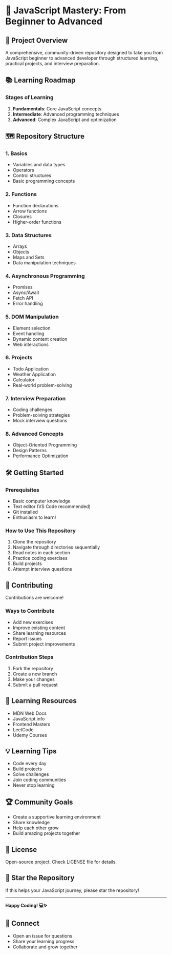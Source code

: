 # 🚀 JavaScript Mastery: From Beginner to Advanced

## 🎯 Project Overview
A comprehensive, community-driven repository designed to take you from JavaScript beginner to advanced developer through structured learning, practical projects, and interview preparation.

## 📚 Learning Roadmap

### Stages of Learning
1. **Fundamentals**: Core JavaScript concepts
2. **Intermediate**: Advanced programming techniques
3. **Advanced**: Complex JavaScript and optimization

## 🗺️ Repository Structure

### 1. Basics
- Variables and data types
- Operators
- Control structures
- Basic programming concepts

### 2. Functions
- Function declarations
- Arrow functions
- Closures
- Higher-order functions

### 3. Data Structures
- Arrays
- Objects
- Maps and Sets
- Data manipulation techniques

### 4. Asynchronous Programming
- Promises
- Async/Await
- Fetch API
- Error handling

### 5. DOM Manipulation
- Element selection
- Event handling
- Dynamic content creation
- Web interactions

### 6. Projects
- Todo Application
- Weather Application
- Calculator
- Real-world problem-solving

### 7. Interview Preparation
- Coding challenges
- Problem-solving strategies
- Mock interview questions

### 8. Advanced Concepts
- Object-Oriented Programming
- Design Patterns
- Performance Optimization

## 🛠 Getting Started

### Prerequisites
- Basic computer knowledge
- Text editor (VS Code recommended)
- Git installed
- Enthusiasm to learn!

### How to Use This Repository
1. Clone the repository
2. Navigate through directories sequentially
3. Read notes in each section
4. Practice coding exercises
5. Build projects
6. Attempt interview questions

## 🤝 Contributing
Contributions are welcome!

### Ways to Contribute
- Add new exercises
- Improve existing content
- Share learning resources
- Report issues
- Submit project improvements

### Contribution Steps
1. Fork the repository
2. Create a new branch
3. Make your changes
4. Submit a pull request

## 📖 Learning Resources
- MDN Web Docs
- JavaScript.info
- Frontend Masters
- LeetCode
- Udemy Courses

## 💡 Learning Tips
- Code every day
- Build projects
- Solve challenges
- Join coding communities
- Never stop learning

## 🏆 Community Goals
- Create a supportive learning environment
- Share knowledge
- Help each other grow
- Build amazing projects together

## 📄 License
Open-source project. Check LICENSE file for details.

## 🌟 Star the Repository
If this helps your JavaScript journey, please star the repository!

---

**Happy Coding! 💻✨**

## 🔗 Connect
- Open an issue for questions
- Share your learning progress
- Collaborate and grow together

